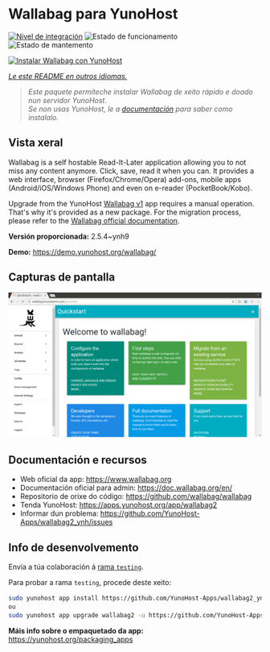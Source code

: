 <!--
NOTA: Este README foi creado automáticamente por <https://github.com/YunoHost/apps/tree/master/tools/readme_generator>
NON debe editarse manualmente.
-->

# Wallabag para YunoHost

[![Nivel de integración](https://apps.yunohost.org/badge/integration/wallabag2)](https://ci-apps.yunohost.org/ci/apps/wallabag2/)
![Estado de funcionamento](https://apps.yunohost.org/badge/state/wallabag2)
![Estado de mantemento](https://apps.yunohost.org/badge/maintained/wallabag2)

[![Instalar Wallabag con YunoHost](https://install-app.yunohost.org/install-with-yunohost.svg)](https://install-app.yunohost.org/?app=wallabag2)

*[Le este README en outros idiomas.](./ALL_README.md)*

> *Este paquete permíteche instalar Wallabag de xeito rápido e doado nun servidor YunoHost.*  
> *Se non usas YunoHost, le a [documentación](https://yunohost.org/install) para saber como instalalo.*

## Vista xeral

Wallabag is a self hostable Read-It-Later application allowing you to not miss any content anymore. Click, save, read it when you can.
It provides a web interface, browser (Firefox/Chrome/Opera) add-ons, mobile apps (Android/iOS/Windows Phone) and even on e-reader (PocketBook/Kobo).

Upgrade from the YunoHost [Wallabag v1](https://github.com/YunoHost-Apps/wallabag_ynh) app requires a manual operation. That's why it's provided as a new package. For the migration process, please refer to the [Wallabag official documentation](https://doc.wallabag.org/en/user/import/wallabagv1.html).


**Versión proporcionada:** 2.5.4~ynh9

**Demo:** <https://demo.yunohost.org/wallabag/>

## Capturas de pantalla

![Captura de pantalla de Wallabag](./doc/screenshots/screenshot1.webp)

## Documentación e recursos

- Web oficial da app: <https://www.wallabag.org>
- Documentación oficial para admin: <https://doc.wallabag.org/en/>
- Repositorio de orixe do código: <https://github.com/wallabag/wallabag>
- Tenda YunoHost: <https://apps.yunohost.org/app/wallabag2>
- Informar dun problema: <https://github.com/YunoHost-Apps/wallabag2_ynh/issues>

## Info de desenvolvemento

Envía a túa colaboración á [rama `testing`](https://github.com/YunoHost-Apps/wallabag2_ynh/tree/testing).

Para probar a rama `testing`, procede deste xeito:

```bash
sudo yunohost app install https://github.com/YunoHost-Apps/wallabag2_ynh/tree/testing --debug
ou
sudo yunohost app upgrade wallabag2 -u https://github.com/YunoHost-Apps/wallabag2_ynh/tree/testing --debug
```

**Máis info sobre o empaquetado da app:** <https://yunohost.org/packaging_apps>
